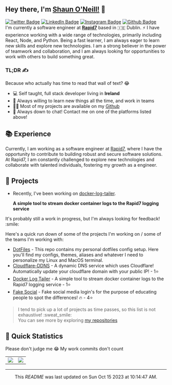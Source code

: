 <h2>Hey there, I'm <a href="https://shaunoneill.com">Shaun O'Neill!</a> 👋</h2>
<p><a href="https://twitter.com/realshaunoneill"><img src="https://img.shields.io/badge/@realshaunoneill-1DA1F1?style=for-the-badge&amp;logoColor=white&amp;logo=Twitter&amp;link=https://twitter.com/realshaunoneill" alt="Twitter Badge"></a> <a href="https://www.linkedin.com/in/shaun-oneill/"><img src="https://img.shields.io/badge/Shaun%C2%A0O'Neill-0077B5?style=for-the-badge&amp;logoColor=white&amp;logo=LinkedIn&amp;link=https://www.linkedin.com/in/shaun-oneill/" alt="LinkedIn Badge"></a> <a href="https://www.instagram.com/thatsexyaudi/"><img src="https://img.shields.io/badge/@ThatSexyAudi-E4405F?style=for-the-badge&amp;logoColor=white&amp;logo=LinkedIn&amp;link=https://www.instagram.com/thatsexyaudi/" alt="Instagram Badge"></a> <a href="https://github.com/realshaunoneill"><img src="https://img.shields.io/badge/@realshaunoneill-black?style=for-the-badge&amp;logoColor=white&amp;logo=Github&amp;link=https://github.com/realshaunoneill" alt="Github Badge"></a><br>
I'm currently a software engineer at <strong><a href="https://www.rapid7.com">Rapid7</a></strong> based in 🇮🇪 Dublin. ⚡ I have experience working with a wide range of technologies, primarily including React, Node, and Python. Being a fast learner, I am always eager to learn new skills and explore new technologies. I am a strong believer in the power of teamwork and collaboration, and I am always looking for opportunities to work with others to build something great.</p>
<h3>TL;DR ✍️</h3>
<p>Because who actually has time to read that wall of text? 😂</p>
<ul>
<li>💻 Self taught, full stack developer living in <strong>Ireland</strong></li>
<li>🧐 Always willing to learn new things all the time, and work in teams</li>
<li>👨‍💻 Most of my projects are available on my <a href="https://github.com/realshaunoneill">Github</a></li>
<li>💬 Always down to chat! Contact me on one of the platforms listed above!</li>
</ul>
<h2>📚 Experience</h2>
<p>Currently, I am working as a software engineer at <a href="https://www.rapid7.com">Rapid7</a>, where I have the opportunity to contribute to building robust and secure software solutions.<br>
At Rapid7, I am constantly challenged to explore new technologies and collaborate with talented individuals, fostering my growth as a engineer.</p>
<h2>🔭 Projects</h2>
<ul>
<li>
<p>Recently, I've been working on <a href="https://api.github.com/repos/realshaunoneill/docker-log-tailer">docker-log-tailer</a>.</p>
<p><strong>A simple tool to stream docker container logs to the Rapid7 logging service</strong></p>
</li>
</ul>
<p>It's probably still a work in progress, but I'm always looking for feedback! :smile:</p>
<p>Here's a quick run down of some of the projects I'm working on / some of the teams I'm working with:</p>
<ul>
<li><a href="https://github.com/realshaunoneill/dotfiles">DotFiles</a> - This repo contains my personal dotfiles config setup. Here you'll find my configs, themes, aliases and whatever I need to personalize my Linux and MacOS terminal.</li>
<li><a href="https://github.com/realshaunoneill/cloudflare-ddns">Cloudflare-DDNS</a> - A dynamic DNS service which uses Cloudflare! Automatically update your cloudflare domain with your public IP!  - 1⭐️</li>
<li><a href="https://github.com/realshaunoneill/docker-log-tailer">Docker Log Tailer</a> - A simple tool to stream docker container logs to the Rapid7 logging service  - 1⭐️</li>
<li><a href="https://github.com/realshaunoneill/FakeSocial">Fake Social</a> - Fake social media login's for the purpose of educating people to spot the differences! 🔥  - 4⭐️</li>
</ul>
<blockquote>
<p>I tend to pick up a lot of projects as time passes, so this list is not exhaustive! :sweat_smile:<br>
You can see more by exploring <a href="https://github.com/realshaunoneill/repositories">my repositories</a></p>
</blockquote>
<h2>👀 Quick Statistics</h2>
<p>Please don't judge me 😂 My work commits don't count</p>
<table>
  <tr>
    <td align="center" style="padding=0;width=50%;">
      <img align="center" style="padding=0;" src="https://github-readme-stats.vercel.app/api/?username=realshaunoneill&show_icons=true&title_color=4F8CC9&text_color=9f9f9f&bg_color=151515&hide_border=true&icon_color=4F8CC9&hide_title=true&count_private=true" />
    </td>
    <td align="center" style="padding=0;width=50%;">
      <img align="center" style="padding=0;" src="https://github-readme-stats.vercel.app/api/top-langs/?username=realshaunoneill&layout=compact&title_color=4F8CC9&text_color=9f9f9f&bg_color=151515&hide_border=true&icon_color=4F8CC9&hide=visual%20basic&count_private=true" />
    </td>
  </tr>
</table>
<hr>
<p align="center">This <i>README</i> was last updated on Sun Oct 15 2023 at 10:14:47 AM.</p>